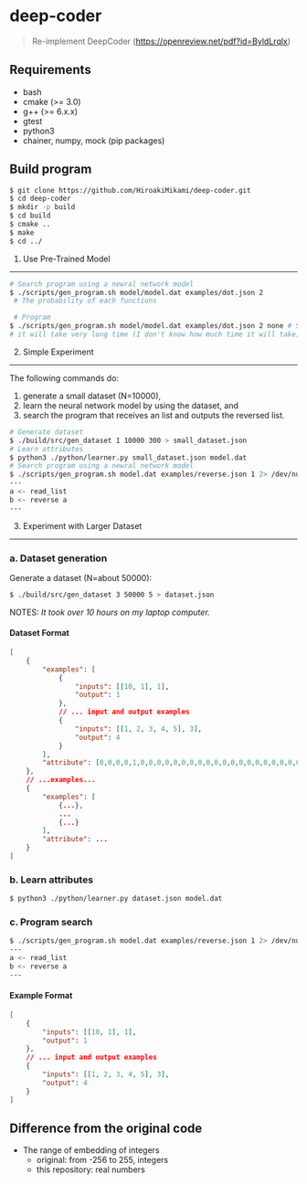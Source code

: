 deep-coder
===
> Re-implement DeepCoder (https://openreview.net/pdf?id=ByldLrqlx)


Requirements
---
* bash
* cmake (>= 3.0)
* g++ (>= 6.x.x)
* gtest
* python3
* chainer, numpy, mock (pip packages)

Build program
---
```bash
$ git clone https://github.com/HiroakiMikami/deep-coder.git
$ cd deep-coder
$ mkdir -p build
$ cd build
$ cmake ..
$ make
$ cd ../
```

1. Use Pre-Trained Model
---
```bash
# Search program using a newral network model
$ ./scripts/gen_program.sh model/model.dat examples/dot.json 2
 # The probability of each functions

 # Program
$ ./scripts/gen_program.sh model/model.dat examples/dot.json 2 none # Search program without a neural network model
# it will take very long time (I don't know how much time it will take).
```

2. Simple Experiment
---
The following commands do:
1. generate a small dataset (N=10000),
2. learn the neural network model by using the dataset, and
3. search the program that receives an list and outputs the reversed list.

```bash
# Generate dataset
$ ./build/src/gen_dataset 1 10000 300 > small_dataset.json
# Learn attributes
$ python3 ./python/learner.py small_dataset.json model.dat
# Search program using a newral network model
$ ./scripts/gen_program.sh model.dat examples/reverse.json 1 2> /dev/null
---
a <- read_list
b <- reverse a
---
```

3. Experiment with Larger Dataset
---

### a. Dataset generation
Generate a dataset (N=about 50000):
```bash
$ ./build/src/gen_dataset 3 50000 5 > dataset.json
```

NOTES: *It took over 10 hours on my laptop computer.*

#### Dataset Format
```json
[
    {
        "examples": [
            {
                "inputs": [[10, 1], 1],
                "output": 1
            },
            // ... input and output examples
            {
                "inputs": [[1, 2, 3, 4, 5], 3],
                "output": 4
            }
        ],
        "attribute": [0,0,0,0,1,0,0,0,0,0,0,0,0,0,0,0,0,0,0,0,0,0,0,0,0,0,0,0,0,0,0,0,0,0]
    },
    // ...examples...
    {
        "examples": [
            {...},
            ...
            {...}
        ],
        "attribute": ...
    }
]
```

### b. Learn attributes
```bash
$ python3 ./python/learner.py dataset.json model.dat
```

### c. Program search
```bash
$ ./scripts/gen_program.sh model.dat examples/reverse.json 1 2> /dev/null
---
a <- read_list
b <- reverse a
---
```

#### Example Format
```json
[
    {
        "inputs": [[10, 1], 1],
        "output": 1
    },
    // ... input and output examples
    {
        "inputs": [[1, 2, 3, 4, 5], 3],
        "output": 4
    }
]
```

Difference from the original code
---
* The range of embedding of integers
    * original: from -256 to 255, integers
    * this repository: real numbers
